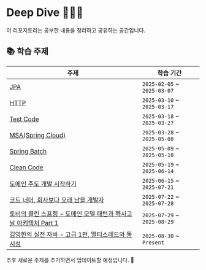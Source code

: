 # Deep Dive 🏊‍♂️🌊

이 리포지토리는 공부한 내용을 정리하고 공유하는 공간입니다.

## 📚 학습 주제

| 주제                                                                                                         | 학습 기간                   |
| ------------------------------------------------------------------------------------------------------------ | --------------------------- |
| [JPA](./JPA/README.md)                                                                                       | `2025-02-05` ~ `2025-03-07` |
| [HTTP](./HTTP/README.md)                                                                                     | `2025-03-10` ~ `2025-03-17` |
| [Test Code](./TEST-CODE/README.md)                                                                           | `2025-03-18` ~ `2025-03-27` |
| [MSA(Spring Cloud)](./MSA/README.md)                                                                         | `2025-03-28` ~ `2025-05-08` |
| [Spring Batch](./SPRING-BATCH/README.md)                                                                     | `2025-05-09` ~ `2025-05-18` |
| [Clean Code](./CLEAN-CODE/README.md)                                                                         | `2025-05-19` ~ `2025-06-14` |
| [도메인 주도 개발 시작하기](./DOMAIN-DRIVEN-DESIGN/README.md)                                                | `2025-06-15` ~ `2025-07-21` |
| [코드 너머, 회사보다 오래 남을 개발자](./DEVELOPER-BEYOND-CODE/README.md)                                    | `2025-07-22` ~ `2025-07-28` |
| [토비의 클린 스프링 - 도메인 모델 패턴과 헥사고날 아키텍처 Part 1](./CLEAN-SPRING-HEXAGONAL-PART1/README.md) | `2025-07-29` ~ `2025-08-29` |
| [김영한의 실전 자바 - 고급 1편, 멀티스레드와 동시성](./MULTITHREADING-AND-CONCURRENCY/README.md)             | `2025-08-30` ~ `Present`    |

추후 새로운 주제를 추가하면서 업데이트할 예정입니다. 🚀
